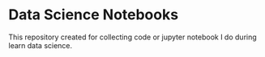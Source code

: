 # Data Science Notebooks
This repository created for collecting code or jupyter notebook I do during learn data science.
